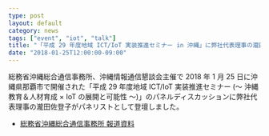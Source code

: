 ```yaml
---
type: post
layout: default
category: news
tags: ["event", "iot", "talk"]
title: "「平成 29 年度地域 ICT/IoT 実装推進セミナー in 沖縄」に弊社代表理事の瀧田が登壇しました"
date: "2018-01-25T12:00:00-09:00"
---
```

総務省沖縄総合通信事務所、沖縄情報通信懇談会主催で 2018 年 1 月 25 日に沖縄県那覇市で開催された「平成 29 年度地域 ICT/IoT 実装推進セミナー (～ 沖縄教育＆人材育成 × IoT の展開と可能性 ～)」のパネルディスカッションに弊社代表理事の瀧田佐登子がパネリストとして登壇しました。

* [総務省沖縄総合通信事務所 報道資料](http://www.soumu.go.jp/soutsu/okinawa/hodo/2018/18_01_04-001.html)
